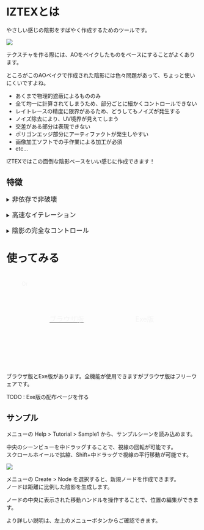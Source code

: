 
# IZTEXとは

やさしい感じの陰影をすばやく作成するためのツールです。

![](media/ss_home02.gif)

テクスチャを作る際には、AOをベイクしたものをベースにすることがよくあります。

ところがこのAOベイクで作成された陰影には色々問題があって、ちょっと使いにくいですよね。

* あくまで物理的遮蔽によるもののみ
* 全て均一に計算されてしまうため、部分ごとに細かくコントロールできない
* レイトレースの精度に限界があるため、どうしてもノイズが発生する
* ノイズ除去により、UV境界が見えてしまう
* 交差がある部分は表現できない
* ポリゴンエッジ部分にアーティファクトが発生しやすい
* 画像加工ソフトでの手作業による加工が必須
* etc...

IZTEXではこの面倒な陰影ベースをいい感じに作成できます！

## 特徴

<details>
<summary><span style="font-size:larger;">非依存で非破壊</span></summary>
<div style="margin:10px 20px">
たとえばAOベイクで作成した陰影を使用する場合、画像加工ソフトでの編集が必要になりますが、この加工を行ったあとでMeshを変形したりUVを変更した場合、再度ベイクから加工をやり直す事になります。<br/><br/>
これに対してIZTEXでの編集は、Meshの変形やUV変種などの手戻りが発生しても、作業のやり直しがほとんど発生しません。DCCツール上のあらゆる編集に非依存で、モデルへの操作を行わない非破壊編集です。<br/><br/>
モデリングのどの段階からでもテクスチャリングを開始することができ、たとえモーション作成後の最終工程で粗が見つかった場合でも、修正をあきらめる必要がありません。
</div></details>

<br/>
<details>
<summary><span style="font-size:larger;">高速なイテレーション</span></summary>
<div style="margin:10px 20px">
陰影の配置から着色まで、編集結果はリアルタイムでテクスチャに反映されます。<br/>
ベイクボタンを押して長時間待機する必要はありません。
</div></details>

<br/>
<details>
<summary><span style="font-size:larger;">陰影の完全なコントロール</span></summary>
<div style="margin:10px 20px">
特に単純なモデルや有機的キャラクターの場合、陰影は物理的正しさよりもステレオタイプ的な表現が好ましい事が多々あります。<br/><br/>
例えば高さ方向に陰影グラデーションを付ける・側面部分や、おでこ、首周りを暗く・肘や膝の関節に陰影をいれる、胸の陰影をいい感じに、などなど…<br/><br/>
こういったアーティスティックな陰影は従来基本的に手書きに頼ることになります。ところが手書きでの滑らかな陰影はとても難しく、時間もかかり、やり直しもききません。<br/><br/>
IZTEXではこのような陰影を簡単に、綺麗に作成でき、また何度でもメッシュやUV編集をやり直すことが可能です。
</div></details>


# 使ってみる

<style>
.appBtn a {
	display: flex !important;
	justify-content: center;
	align-items: center;
	margin: 0 !important;
	font-size: 18px !important;
	height: 200px;
}
.appBtn a:hover {
	text-decoration: none;
	background-color: #bbbbbb;
}
.appBtn {
	display: flex;
	flex-direction: row;
	margin: 40px 40px;
	position: relative;
}
.appBtn .appColumn {
	width: 50%;
}
.appBtn .ui.vertical.divider::after, .appBtn .ui.vertical.divider::before {
	border-left-color: #f3f3f3;
}
.appBtn div {
	color: #f3f3f3 !important;
	opacity: 1 !important;
}
</style>
<div class="appBtn">
	<div class="ui vertical divider">Or</div>
	<div class="appColumn">
		<a class="ui blue button" style="border-radius: 20px 0 0 20px;" href="../" target="_blank">
			<div class="ui icon header" style="height: auto;">
				<i class="world icon"></i>
				ブラウザ版
			</div>
		</a>
	</div>
	<div class="appColumn">
		<a class="ui black disabled button" style="border-radius: 0 20px 20px 0;">
			<div class="ui icon header" style="height: auto;">
				<i class="download icon"></i>
				Exe版
			</div>
		</a>
	</div>
</div>


ブラウザ版とExe版があります。全機能が使用できますがブラウザ版はフリーウェアです。

TODO : Exe版の配布ページを作る


## サンプル

メニューの Help > Tutorial > Sample1 から、サンプルシーンを読み込めます。

中央のシーンビューを中ドラッグすることで、視線の回転が可能です。<br/>
スクロールホイールで拡縮、Shift+中ドラッグで視線の平行移動が可能です。<br/>

![](media/ss_home01.gif)

メニューの Create > Node を選択すると、新規ノードを作成できます。<br/>
ノードは距離に比例した陰影を生成します。

ノードの中央に表示された移動ハンドルを操作することで、位置の編集ができます。

より詳しい説明は、左上のメニューボタンからご確認できます。
